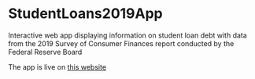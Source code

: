 # StudentLoans2019App
Interactive web app displaying information on student loan debt with data from the 2019 Survey of Consumer Finances report conducted by the Federal Reserve Board

The app is live on [this website](https://doansabrina.shinyapps.io/STAT_4365_Final/?_ga=2.48685934.93627049.1621019083-229164614.1620786578)
